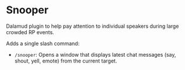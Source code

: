 # Snooper

Dalamud plugin to help pay attention to individual speakers during large crowded RP events.

Adds a single slash command:

* `/snooper`: Opens a window that displays latest chat messages (say, shout, yell, emote) from the current target.
